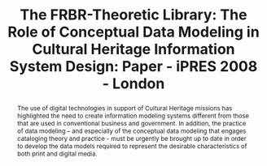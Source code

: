 ---
abstract: The use of digital technologies in support of Cultural Heritage missions
  has highlighted the need to create information modeling systems different from those
  that are used in conventional business and government. In addition, the practice
  of data modeling – and especially of the conceptual data modeling that engages cataloging
  theory and practice - must be urgently be brought up to date in order to develop
  the data models required to represent the desirable characteristics of both print
  and digital media.
creators:
- Murray, Ronald J.
date: null
document_url: https://services.phaidra.univie.ac.at/api/object/o:294147/download
grand_parent: iPRES
institutions: []
keywords:
- london
landing_page_url: https://phaidra.univie.ac.at/o:294147
language: eng
layout: publication
license: CC BY-SA 3.0 AT
notes_url: null
parent: iPRES 2008
presentation_url: null
size: 64762
source_name: iPRES
title: 'The FRBR-Theoretic Library: The Role of Conceptual Data Modeling in Cultural
  Heritage Information System Design: Paper - iPRES 2008 - London'
type: paper
year: 2008
---